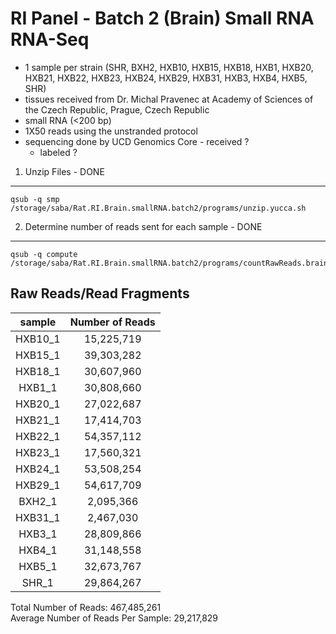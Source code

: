 RI Panel - Batch 2 (Brain) Small RNA RNA-Seq
========================================================

* 1 sample per strain (SHR, BXH2, HXB10, HXB15, HXB18, HXB1, HXB20, HXB21, HXB22, HXB23, HXB24, HXB29, HXB31, HXB3, HXB4, HXB5, SHR)
* tissues received from Dr. Michal Pravenec at Academy of Sciences of the Czech Republic, Prague, Czech Republic
* small RNA (<200 bp)
* 1X50 reads using the unstranded protocol
* sequencing done by UCD Genomics Core - received ?
  * labeled ?

1. Unzip Files - DONE
---------------
```
qsub -q smp /storage/saba/Rat.RI.Brain.smallRNA.batch2/programs/unzip.yucca.sh
```

2. Determine number of reads sent for each sample - DONE
-------------------------------------------------
```
qsub -q compute /storage/saba/Rat.RI.Brain.smallRNA.batch2/programs/countRawReads.brain.smRNA.batch2.sh
```



Raw Reads/Read Fragments
---------------------------


| sample  | Number of Reads |
|:-------:|:---------------:|
| HXB10_1 |   15,225,719    |
| HXB15_1 |   39,303,282    |
| HXB18_1 |   30,607,960    |
| HXB1_1  |   30,808,660    |
| HXB20_1 |   27,022,687    |
| HXB21_1 |   17,414,703    |
| HXB22_1 |   54,357,112    |
| HXB23_1 |   17,560,321    |
| HXB24_1 |   53,508,254    |
| HXB29_1 |   54,617,709    |
| BXH2_1  |    2,095,366    |
| HXB31_1 |    2,467,030    |
| HXB3_1  |   28,809,866    |
| HXB4_1  |   31,148,558    |
| HXB5_1  |   32,673,767    |
|  SHR_1  |   29,864,267    |

Total Number of Reads:  467,485,261  
Average Number of Reads Per Sample: 29,217,829  








